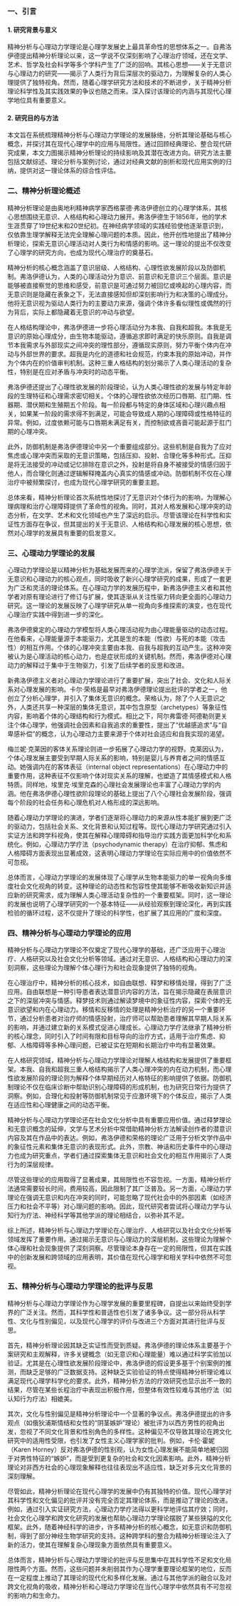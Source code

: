 ### 一、引言

#### 1. 研究背景与意义

精神分析与心理动力学理论是心理学发展史上最具革命性的思想体系之一。自弗洛伊德提出精神分析理论以来，这一学说不仅深刻影响了心理治疗领域，还在文学、艺术、哲学及社会科学等多个学科产生了广泛的回响。其核心思想——关于无意识与心理动力的研究——揭示了人类行为背后深层次的驱动力，为理解复杂的人类心理提供了独特视角。然而，随着心理学研究方法和技术的不断进步，关于精神分析理论科学性及其实践效果的争议也随之而来。深入探讨该理论的内涵与其现代心理学地位具有重要意义。

#### 2. 研究目的与方法

本文旨在系统梳理精神分析与心理动力学理论的发展脉络，分析其理论基础与核心概念，并探讨其在现代心理学中的应用与局限性。通过回顾经典理论、整合现代研究成果，本文力图揭示精神分析理论的持续影响及其潜在改进方向。研究方法主要包括文献综述、理论分析与案例讨论，通过对经典文献的剖析和现代应用实例的归纳，提供对这一理论体系的综合性评估。

### 二、精神分析理论概述

精神分析理论是由奥地利精神病学家西格蒙德·弗洛伊德创立的心理学体系，其核心思想围绕无意识、人格结构和心理动力展开。弗洛伊德生于1856年，他的学术生涯贯穿了19世纪末和20世纪初。在神经病学领域的实践经验使他逐渐意识到，仅依靠生理学解释无法完全理解心理问题的本质。因此，他开创性地提出了精神分析理论，探索无意识心理活动对人类行为和情感的影响。这一理论的提出不仅改变了心理学的研究方向，也成为现代心理治疗的奠基石。

精神分析的核心概念涵盖了意识层级、人格结构、心理性欲发展阶段以及防御机制。弗洛伊德认为，人类的心理活动分为意识、前意识和无意识三个层面。意识是能够被直接察觉的思维和感受，前意识是可通过努力被回忆或唤起的心理内容，而无意识则是隐藏在表象之下，无法直接感知但却深刻影响行为和决策的心理成分。他将无意识视为驱动人类行为的主要动力来源，强调个体许多看似理性或偶然的行为背后，实际上都隐藏着无意识的冲动与欲望。

在人格结构理论中，弗洛伊德进一步将心理活动分为本我、自我和超我。本我是无意识的原始心理成分，由生物本能驱动，遵循追求即时满足的快乐原则。自我是调节本我需求与外部现实之间冲突的理性部分，遵循现实原则，努力平衡个体内在冲动与外部世界的要求。超我是内化的道德和社会规范，约束本我的原始冲动，并作为个体内在的价值审判机制。这种三重人格结构的划分揭示了人类心理活动的复杂性，特别是在应对矛盾与冲突时的动态平衡。

弗洛伊德还提出了心理性欲发展的阶段理论，认为人类心理性欲的发展与特定年龄段的生理特征和心理需求密切相关。个体的心理性欲依次经历口唇期、肛门期、性器期、潜伏期和生殖期五个阶段。每一阶段都与特定的身体区域和心理兴趣点相关，如果某一阶段的需求得不到满足，可能会导致成人期的心理障碍或性格特征的异常。例如，过度依赖可能与口唇期未满足有关，而控制欲或吝啬可能起源于肛门期的心理冲突。

此外，防御机制是弗洛伊德理论中另一个重要组成部分。这些机制是自我为了应对焦虑或心理冲突而采取的无意识策略，包括压抑、投射、合理化等多种形式。压抑是将无法接受的冲动或记忆排除在意识之外，投射是将自身不被接受的情感归因于他人，而合理化则通过逻辑解释掩盖内心真实的情感或冲动。防御机制不仅在心理治疗中被频繁探讨，也成为现代心理学研究的重要主题。

总体来看，精神分析理论首次系统性地探讨了无意识对个体行为的影响，为理解心理病理和治疗心理障碍提供了革命性的视角。同时，其对人格发展和心理冲突的动态分析，在文学、艺术和文化领域也产生了深远的启示。尽管该理论在科学性和实证性方面存在争议，但其提出的关于无意识、人格结构和心理发展的核心思想，依然对心理学的发展具有重要的启发意义。
### 三、心理动力学理论的发展

心理动力学理论是以精神分析为基础发展而来的心理学流派，保留了弗洛伊德关于无意识和心理动力的核心观点，同时吸收了新兴心理学研究的成果，形成了一套更为广泛和灵活的理论体系。在心理动力学的发展历程中，新弗洛伊德主义者和其他学者对原有理论进行了修订与扩展，使其逐渐从关注性驱力转向更全面的心理动力研究。这一理论的发展反映了心理学研究从单一视角向多维探索的演变，也在现代心理治疗实践中得到进一步的深化。

弗洛伊德奠定的心理动力学模型将人类心理活动视为由心理能量驱动的动态过程。在他看来，心理能量源于本能驱力，尤其是生的本能（性欲）与死的本能（攻击性）的相互作用。个体的心理冲突主要由本我、自我与超我的互动产生。这种冲突被认为是心理活动的核心动力，也是症状形成的关键机制。然而，弗洛伊德对心理动力的解释过于集中于生物驱力，引发了后续学者的反思和改进。

新弗洛伊德主义者对心理动力学理论进行了重要扩展，突出了社会、文化和人际关系对心理发展的影响。卡尔·荣格是最早对弗洛伊德理论提出批评的学者之一，他创立了分析心理学，并引入了集体无意识的概念。荣格认为，除了个人无意识之外，人类还共享一种深层的集体无意识，其中包含原型（archetypes）等象征性内容，影响着个体的心理结构和行为模式。相比之下，阿尔弗雷德·阿德勒则更关注个体心理学，他强调社会因素和自我追求的重要性，提出了“优越感追求”与“自卑感补偿”的概念，认为心理动力主要来源于个体对社会适应和自我实现的渴望。

梅兰妮·克莱因的客体关系理论则进一步拓展了心理动力学的视野。克莱因认为，个体心理发展主要受到早期人际关系的影响，特别是婴儿与养育者之间的情感互动。她强调内在的客体表征（internal object representations）在心理动力中的重要作用，这种表征不仅影响个体对现实关系的理解，也塑造了其情感模式和人格特质。同样地，埃里克·埃里克森的心理社会发展理论也丰富了心理动力学的内涵。他在弗洛伊德心理性欲阶段理论的基础上提出了八个心理社会发展阶段，强调每个阶段的社会任务和心理危机对人格形成的深远影响。

随着心理动力学理论的演进，学者们逐渐将心理动力的来源从性本能扩展到更广泛的驱动力，包括社会关系、文化背景和认知过程等。现代心理动力学研究通过引入实证方法和跨学科视角，使其在解释心理障碍和指导治疗实践方面更加科学化和系统化。例如，心理动力学疗法（psychodynamic therapy）在治疗抑郁、焦虑和人格障碍方面表现出显著成效，这表明心理动力学理论在实际应用中的价值依然不可忽视。

总体而言，心理动力学理论的发展体现了心理学从生物本能驱力的单一视角向多维度社会文化视角的转变。这种理论的动态性和包容性使其能够不断吸收新知识并适应新的研究需求，成为理解人类心理活动复杂性的一个重要框架。同时，这一理论的发展也说明了心理学研究的一个基本特征——从经验观察到理论深化，再到实践检验的循环过程，这不仅提升了理论的科学性，也扩展了其应用的广度和深度。
### 四、精神分析与心理动力学理论的应用

精神分析与心理动力学理论不仅奠定了现代心理学的基础，还广泛应用于心理治疗、人格研究以及社会文化分析等领域。通过对无意识、人格结构和心理动力的深刻洞察，这些理论为理解个体心理行为和社会现象提供了独特的视角。

在心理治疗中，精神分析的核心技术，如自由联想、释梦和移情处理，得到了广泛应用。自由联想是一种引导患者表达潜意识内容的方法，旨在揭示隐藏在表层意识之下的深层冲突与情感。释梦技术则通过解读梦境中的象征性内容，探索个体的无意识欲望和内在心理动力。移情和反移情的处理是精神分析治疗的另一个重要环节，通过分析患者对治疗师的情感投射，治疗师可以帮助患者理解其早期人际关系的影响，并通过建立新的关系模式促进心理成长。心理动力学疗法继承了精神分析的核心理念，同时引入了时间有限和目标导向的治疗方式，适用于治疗焦虑、抑郁、人格障碍等多种心理问题，已被证实在短期和长期治疗中均有显著效果。

在人格研究领域，精神分析与心理动力学理论对理解人格结构和发展提供了重要框架。本我、自我和超我三重人格结构揭示了人类心理冲突的内在动力机制，而心理性欲发展阶段的理论则为解释个体早期经历对人格特征的影响提供了依据。防御机制理论不仅在临床诊断中帮助识别心理障碍的形成机制，也为研究日常行为提供了洞察。例如，合理化和投射等防御机制常见于应激环境下的个体反应，揭示了人类在适应性和心理健康之间的动态平衡。

精神分析与心理动力学理论还在社会文化分析中具有重要应用价值。通过释梦理论和无意识概念的延伸，文学与艺术分析中常借助精神分析方法解读创作者的潜意识内容及其在作品中的表达。例如，弗洛伊德和荣格的理论广泛用于分析文学作品中的象征性元素和集体无意识的表现形式。此外，宗教、神话和历史事件中的心理动力也成为研究重点，学者们通过探索集体无意识和社会文化的相互作用揭示了人类行为的深层规律。

尽管这些理论的应用取得了显著成果，其局限性也不容忽视。一方面，精神分析疗法通常需要较长时间，费用较高，因此限制了其广泛普及。另一方面，心理动力学理论在强调无意识和内在冲突的同时，可能忽略了现代社会中的外部因素（如经济压力和社会不平等）对心理问题的影响。因此，现代研究者尝试将心理动力学与认知行为疗法、神经科学等其他学派的理论相结合，以弥补其不足。

综上所述，精神分析与心理动力学理论在心理治疗、人格研究以及社会文化分析等领域发挥了重要作用。通过揭示无意识与心理动力的深层机制，这些理论为理解个体心理和社会现象提供了深刻洞察。尽管理论本身存在一定的局限性，但其在实践中的创新发展和跨领域的应用表明，其价值在现代心理学和相关学科中依然不可忽视。
### 五、精神分析与心理动力学理论的批评与反思

精神分析与心理动力学理论作为心理学发展的重要里程碑，自提出以来始终受到学界的广泛关注。然而，其科学性和普适性也引发了诸多争议。这一部分将从科学性、文化与性别偏见，以及现代心理学的评价与改进三个方面对其进行批评与反思。

首先，精神分析理论因其缺乏实证性而受到质疑。弗洛伊德的理论体系主要基于个案研究和主观解释，许多关键概念（如无意识和心理能量）难以通过科学实验加以验证。尤其是在心理性欲发展阶段理论中，弗洛伊德的假设更多基于个别案例的推测，而缺乏足够的广泛数据支持。这种缺乏实验验证的特点使得精神分析理论难以满足现代心理学科学化的要求。此外，精神分析方法的疗效研究也显示出不一致的结果，尽管在某些长程治疗中表现出积极作用，但整体有效性较难与其他疗法（如认知行为疗法）相媲美。

其次，文化与性别偏见是精神分析理论中一个显著的争议点。弗洛伊德提出的许多观点（如俄狄浦斯情结和女性的“阴茎嫉妒”理论）被批评为以西方男性的视角出发，忽视了不同文化背景和性别角色的多样性。这种偏见不仅导致其理论在跨文化研究中的适用性受限，也引发了女性主义心理学家的批判。例如，卡伦·霍妮（Karen Horney）反对弗洛伊德的性别观，认为女性心理发展不能简单地被归因于对男性特征的“嫉妒”，而是受到更复杂的社会和文化因素影响。此外，精神分析理论对非西方社会的心理现象解释也往往表现出不适应性，缺乏对多元文化背景的深刻理解。

尽管如此，精神分析理论在现代心理学的发展中仍有其独特的价值。现代心理学对其科学性和文化偏见的批评并没有完全否定其理论体系，而是推动了理论的改进。例如，通过引入实证研究方法，心理动力学疗法得以更科学地评估其疗效；同时，社会文化心理学和跨文化研究的发展也帮助心理动力学理论摆脱了某些狭隘的文化框架。此外，随着神经科学的进步，许多精神分析的核心概念，如无意识和防御机制，得到了部分神经生物学研究的支持。这种跨学科的整合为精神分析理论注入了新的活力，使其在理解复杂心理现象方面依然具有重要意义。

总体而言，精神分析与心理动力学理论的批评与反思集中在其科学性不足和文化局限性两个方面。然而，这些问题并未削弱其作为心理学重要理论框架的地位，反而在一定程度上推动了其理论的现代化和多样化发展。通过与其他学派的融合以及对跨文化视角的吸收，精神分析和心理动力学理论在当代心理学中依然具有不可忽视的影响力和生命力。
